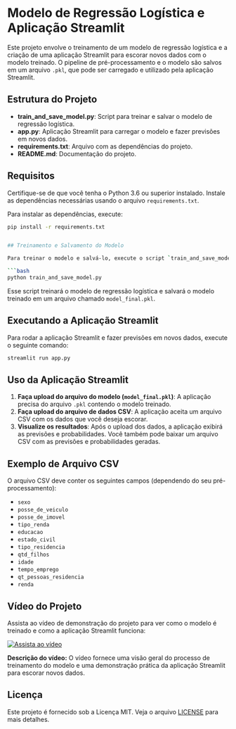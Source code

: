 # Modelo de Regressão Logística e Aplicação Streamlit

Este projeto envolve o treinamento de um modelo de regressão logística e a criação de uma aplicação Streamlit para escorar novos dados com o modelo treinado. O pipeline de pré-processamento e o modelo são salvos em um arquivo `.pkl`, que pode ser carregado e utilizado pela aplicação Streamlit.

## Estrutura do Projeto

- **train_and_save_model.py**: Script para treinar e salvar o modelo de regressão logística.
- **app.py**: Aplicação Streamlit para carregar o modelo e fazer previsões em novos dados.
- **requirements.txt**: Arquivo com as dependências do projeto.
- **README.md**: Documentação do projeto.

## Requisitos

Certifique-se de que você tenha o Python 3.6 ou superior instalado. Instale as dependências necessárias usando o arquivo `requirements.txt`.

Para instalar as dependências, execute:

```bash
pip install -r requirements.txt


## Treinamento e Salvamento do Modelo

Para treinar o modelo e salvá-lo, execute o script `train_and_save_model.py`:

```bash
python train_and_save_model.py
```

Esse script treinará o modelo de regressão logística e salvará o modelo treinado em um arquivo chamado `model_final.pkl`.

## Executando a Aplicação Streamlit

Para rodar a aplicação Streamlit e fazer previsões em novos dados, execute o seguinte comando:

```bash
streamlit run app.py
```

## Uso da Aplicação Streamlit

1. **Faça upload do arquivo do modelo (`model_final.pkl`)**: A aplicação precisa do arquivo `.pkl` contendo o modelo treinado.
2. **Faça upload do arquivo de dados CSV**: A aplicação aceita um arquivo CSV com os dados que você deseja escorar.
3. **Visualize os resultados**: Após o upload dos dados, a aplicação exibirá as previsões e probabilidades. Você também pode baixar um arquivo CSV com as previsões e probabilidades geradas.

## Exemplo de Arquivo CSV

O arquivo CSV deve conter os seguintes campos (dependendo do seu pré-processamento):

- `sexo`
- `posse_de_veiculo`
- `posse_de_imovel`
- `tipo_renda`
- `educacao`
- `estado_civil`
- `tipo_residencia`
- `qtd_filhos`
- `idade`
- `tempo_emprego`
- `qt_pessoas_residencia`
- `renda`

## Vídeo do Projeto

Assista ao vídeo de demonstração do projeto para ver como o modelo é treinado e como a aplicação Streamlit funciona:

[![Assista ao vídeo](https://img.youtube.com/vi/YOUR_VIDEO_ID_HERE/0.jpg)](https://www.youtube.com/watch?v=YOUR_VIDEO_ID_HERE)

**Descrição do vídeo:** O vídeo fornece uma visão geral do processo de treinamento do modelo e uma demonstração prática da aplicação Streamlit para escorar novos dados.

## Licença

Este projeto é fornecido sob a Licença MIT. Veja o arquivo [LICENSE](LICENSE) para mais detalhes.
